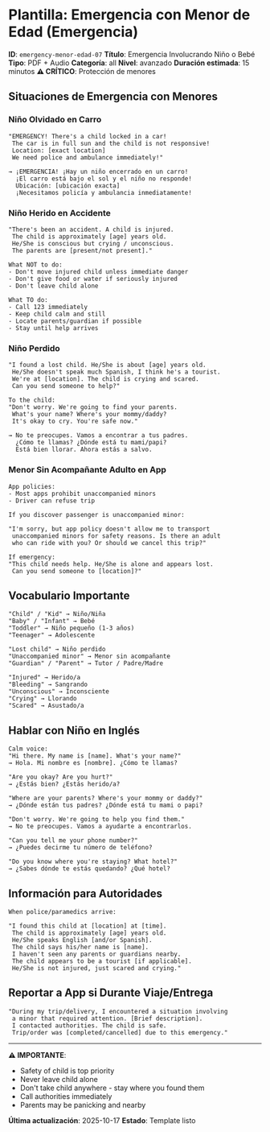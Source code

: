 # Plantilla: Emergencia con Menor de Edad (Emergencia)

**ID**: `emergency-menor-edad-07`
**Título**: Emergencia Involucrando Niño o Bebé
**Tipo**: PDF + Audio
**Categoría**: all
**Nivel**: avanzado
**Duración estimada**: 15 minutos
**⚠️ CRÍTICO**: Protección de menores

## Situaciones de Emergencia con Menores

### Niño Olvidado en Carro

```
"EMERGENCY! There's a child locked in a car!
 The car is in full sun and the child is not responsive!
 Location: [exact location]
 We need police and ambulance immediately!"

→ ¡EMERGENCIA! ¡Hay un niño encerrado en un carro!
  ¡El carro está bajo el sol y el niño no responde!
  Ubicación: [ubicación exacta]
  ¡Necesitamos policía y ambulancia inmediatamente!
```

### Niño Herido en Accidente

```
"There's been an accident. A child is injured.
 The child is approximately [age] years old.
 He/She is conscious but crying / unconscious.
 The parents are [present/not present]."

What NOT to do:
- Don't move injured child unless immediate danger
- Don't give food or water if seriously injured
- Don't leave child alone

What TO do:
- Call 123 immediately
- Keep child calm and still
- Locate parents/guardian if possible
- Stay until help arrives
```

### Niño Perdido

```
"I found a lost child. He/She is about [age] years old.
 He/She doesn't speak much Spanish, I think he's a tourist.
 We're at [location]. The child is crying and scared.
 Can you send someone to help?"

To the child:
"Don't worry. We're going to find your parents.
 What's your name? Where's your mommy/daddy?
 It's okay to cry. You're safe now."

→ No te preocupes. Vamos a encontrar a tus padres.
  ¿Cómo te llamas? ¿Dónde está tu mami/papi?
  Está bien llorar. Ahora estás a salvo.
```

### Menor Sin Acompañante Adulto en App

```
App policies:
- Most apps prohibit unaccompanied minors
- Driver can refuse trip

If you discover passenger is unaccompanied minor:

"I'm sorry, but app policy doesn't allow me to transport
 unaccompanied minors for safety reasons. Is there an adult
 who can ride with you? Or should we cancel this trip?"

If emergency:
"This child needs help. He/She is alone and appears lost.
 Can you send someone to [location]?"
```

## Vocabulario Importante

```
"Child" / "Kid" → Niño/Niña
"Baby" / "Infant" → Bebé
"Toddler" → Niño pequeño (1-3 años)
"Teenager" → Adolescente

"Lost child" → Niño perdido
"Unaccompanied minor" → Menor sin acompañante
"Guardian" / "Parent" → Tutor / Padre/Madre

"Injured" → Herido/a
"Bleeding" → Sangrando
"Unconscious" → Inconsciente
"Crying" → Llorando
"Scared" → Asustado/a
```

## Hablar con Niño en Inglés

```
Calm voice:
"Hi there. My name is [name]. What's your name?"
→ Hola. Mi nombre es [nombre]. ¿Cómo te llamas?

"Are you okay? Are you hurt?"
→ ¿Estás bien? ¿Estás herido/a?

"Where are your parents? Where's your mommy or daddy?"
→ ¿Dónde están tus padres? ¿Dónde está tu mami o papi?

"Don't worry. We're going to help you find them."
→ No te preocupes. Vamos a ayudarte a encontrarlos.

"Can you tell me your phone number?"
→ ¿Puedes decirme tu número de teléfono?

"Do you know where you're staying? What hotel?"
→ ¿Sabes dónde te estás quedando? ¿Qué hotel?
```

## Información para Autoridades

```
When police/paramedics arrive:

"I found this child at [location] at [time].
 The child is approximately [age] years old.
 He/She speaks English [and/or Spanish].
 The child says his/her name is [name].
 I haven't seen any parents or guardians nearby.
 The child appears to be a tourist [if applicable].
 He/She is not injured, just scared and crying."
```

## Reportar a App si Durante Viaje/Entrega

```
"During my trip/delivery, I encountered a situation involving
 a minor that required attention. [Brief description].
 I contacted authorities. The child is safe.
 Trip/order was [completed/cancelled] due to this emergency."
```

---

**⚠️ IMPORTANTE**:
- Safety of child is top priority
- Never leave child alone
- Don't take child anywhere - stay where you found them
- Call authorities immediately
- Parents may be panicking and nearby

**Última actualización**: 2025-10-17
**Estado**: Template listo
